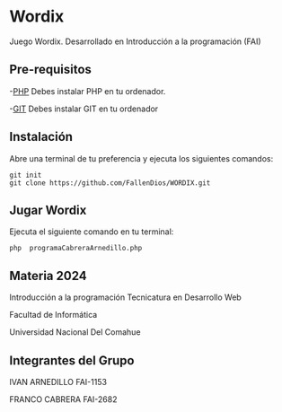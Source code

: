 # Wordix
Juego Wordix. Desarrollado en Introducción a la programación (FAI)

## Pre-requisitos

-[PHP](https://www.php.net/downloads.php) 
Debes instalar PHP en tu ordenador.

-[GIT](https://git-scm.com/downloads)
Debes instalar GIT en tu ordenador



## Instalación


Abre una terminal de tu preferencia y ejecuta los siguientes comandos:

```command
git init
git clone https://github.com/FallenDios/WORDIX.git
```

## Jugar Wordix

Ejecuta el siguiente comando en tu terminal:

```command
php  programaCabreraArnedillo.php
```

## Materia 2024

Introducción a la programación
Tecnicatura en Desarrollo Web

Facultad de Informática

Universidad Nacional Del Comahue

## Integrantes del Grupo

IVAN ARNEDILLO FAI-1153

FRANCO CABRERA FAI-2682

